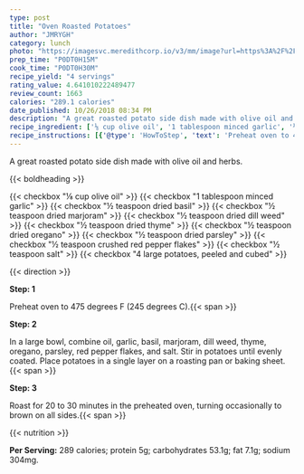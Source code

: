 ```yaml
---
type: post
title: "Oven Roasted Potatoes"
author: "JMRYGH"
category: lunch
photo: "https://imagesvc.meredithcorp.io/v3/mm/image?url=https%3A%2F%2Fimages.media-allrecipes.com%2Fuserphotos%2F19781.jpg"
prep_time: "P0DT0H15M"
cook_time: "P0DT0H30M"
recipe_yield: "4 servings"
rating_value: 4.641010222489477
review_count: 1663
calories: "289.1 calories"
date_published: 10/26/2018 08:34 PM
description: "A great roasted potato side dish made with olive oil and herbs."
recipe_ingredient: ['⅛ cup olive oil', '1 tablespoon minced garlic', '½ teaspoon dried basil', '½ teaspoon dried marjoram', '½ teaspoon dried dill weed', '½ teaspoon dried thyme', '½ teaspoon dried oregano', '½ teaspoon dried parsley', '½ teaspoon crushed red pepper flakes', '½ teaspoon salt', '4 large potatoes, peeled and cubed']
recipe_instructions: [{'@type': 'HowToStep', 'text': 'Preheat oven to 475 degrees F (245 degrees C).\n'}, {'@type': 'HowToStep', 'text': 'In a large bowl, combine oil, garlic, basil, marjoram, dill weed, thyme, oregano, parsley, red pepper flakes, and salt. Stir in potatoes until evenly coated. Place potatoes in a single layer on a roasting pan or baking sheet.\n'}, {'@type': 'HowToStep', 'text': 'Roast for 20 to 30 minutes in the preheated oven, turning occasionally to brown on all sides.\n'}]
---
```


A great roasted potato side dish made with olive oil and herbs. 

{{< boldheading >}}

{{< checkbox "⅛ cup olive oil" >}}
{{< checkbox "1 tablespoon minced garlic" >}}
{{< checkbox "½ teaspoon dried basil" >}}
{{< checkbox "½ teaspoon dried marjoram" >}}
{{< checkbox "½ teaspoon dried dill weed" >}}
{{< checkbox "½ teaspoon dried thyme" >}}
{{< checkbox "½ teaspoon dried oregano" >}}
{{< checkbox "½ teaspoon dried parsley" >}}
{{< checkbox "½ teaspoon crushed red pepper flakes" >}}
{{< checkbox "½ teaspoon salt" >}}
{{< checkbox "4 large potatoes, peeled and cubed" >}}


{{< direction >}}

**Step: 1**

Preheat oven to 475 degrees F (245 degrees C).{{< span >}}

**Step: 2**

In a large bowl, combine oil, garlic, basil, marjoram, dill weed, thyme, oregano, parsley, red pepper flakes, and salt. Stir in potatoes until evenly coated. Place potatoes in a single layer on a roasting pan or baking sheet.{{< span >}}

**Step: 3**

Roast for 20 to 30 minutes in the preheated oven, turning occasionally to brown on all sides.{{< span >}}

{{< nutrition >}}

**Per Serving:** 289 calories; protein 5g; carbohydrates 53.1g; fat 7.1g; sodium 304mg.